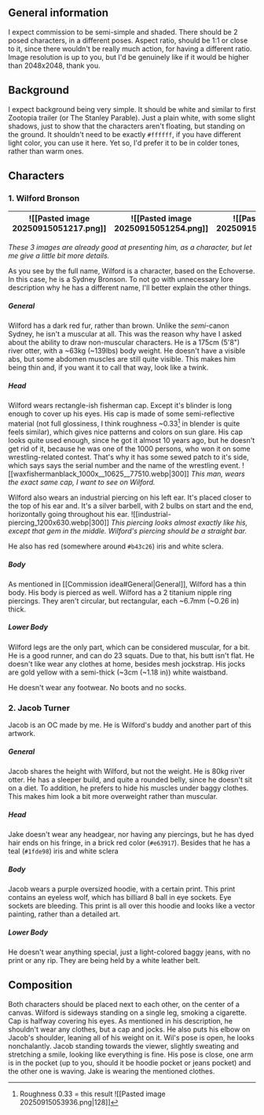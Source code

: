 
## General information
I expect commission to be semi-simple and shaded. There should be 2 posed characters, in a different poses. Aspect ratio, should be 1:1 or close to it, since there wouldn't be really much action, for having a different ratio. Image resolution is up to you, but I'd be genuinely like if it would be higher than 2048x2048, thank you.
## Background
I expect background being very simple. It should be white and similar to first Zootopia trailer (or The Stanley Parable). Just a plain white, with some slight shadows, just to show that the characters aren't floating, but standing on the ground. It shouldn't need to be exactly `#ffffff`, if you have different light color, you can use it here. Yet so, I'd prefer it to be in colder tones, rather than warm ones.
## Characters
### 1. Wilford Bronson
| ![[Pasted image 20250915051217.png]] | ![[Pasted image 20250915051254.png]] | ![[Pasted image 20250915051311.png]] |
| ------------------------------------ | ------------------------------------ | ------------------------------------ |
*These 3 images are already good at presenting him, as a character, but let me give a little bit more details.*

As you see by the full name, Wilford is a character, based on the Echoverse. In this case, he is a Sydney Bronson. To not go with unnecessary lore description why he has a different name, I'll better explain the other things. 
##### General
Wilford has a dark red fur, rather than brown. Unlike the *semi*-canon Sydney, he isn't a muscular at all. This was the reason why have I asked about the ability to draw non-muscular characters. He is a 175cm (5'8") river otter, with a ~63kg (~139lbs) body weight. He doesn't have a visible abs, but some abdomen muscles are still quite visible. This makes him being thin and, if you want it to call that way, look like a twink. 
##### Head
Wilford wears rectangle-ish fisherman cap. Except it's blinder is long enough to cover up his eyes. His cap is made of some semi-reflective material (not full glossiness, I think roughness ~0.33[^1] in blender is quite feels similar), which gives nice patterns and colors on sun glare. His cap looks quite used enough, since he got it almost 10 years ago, but he doesn't get rid of it, because he was one of the 1000 persons, who won it on some wrestling-related contest. That's why it has some sewed patch to it's side, which says says the serial number and the name of the wrestling event.
![[waxfishermanblack_1000x__10625__77510.webp|300]]
*This man, wears the exact same cap, I want to see on Wilford.*

 Wilford also wears an industrial piercing on his left ear. It's placed closer to the top of his ear and. It's a silver barbell, with 2 bulbs on start and the end, horizontally going throughout his ear.
![[industrial-piercing_1200x630.webp|300]]
*This piercing looks almost exactly like his, except that gem in the middle. Wilford's piercing should be a straight bar.*

He also has red (somewhere around `#b43c26`) iris and white sclera.
##### Body
As mentioned in [[Commission idea#General|General]], Wilford has a thin body. His body is pierced as well. 
Wilford has a 2 titanium nipple ring piercings. They aren't circular, but rectangular, each ~6.7mm (~0.26 in) thick.
##### Lower Body
Wilford legs are the only part, which can be considered muscular, for a bit. He is a good runner, and can do 23 squats. Due to that, his butt isn't flat.
He doesn't like wear any clothes at home, besides mesh jockstrap. His jocks are gold yellow with a semi-thick (~3cm (~1.18 in)) white waistband. 

He doesn't wear any footwear. No boots and no socks.
### 2. Jacob Turner
Jacob is an OC made by me. He is Wilford's buddy and another part of this artwork.
##### General
Jacob shares the height with Wilford, but not the weight. He is 80kg river otter. He has a sleeper build, and quite a rounded belly, since he doesn't sit on a diet. To addition, he prefers to hide his muscles under baggy clothes. This makes him look a bit more overweight rather than muscular.
##### Head
Jake doesn't wear any headgear, nor having any piercings, but he has dyed hair ends on his fringe, in a brick red color (`#e63917`). Besides that he has a teal (`#1fde98`) iris and white sclera
##### Body
Jacob wears a purple oversized hoodie, with a certain print. This print contains an eyeless wolf, which has billiard 8 ball in eye sockets. Eye sockets are bleeding. This print is all over this hoodie and looks like a vector painting, rather than a detailed art. 
##### Lower Body
He doesn't wear anything special, just a light-colored baggy jeans, with no print or any rip. They are being held by a white leather belt.

## Composition
Both characters should be placed next to each other, on the center of a canvas. 
Wilford is sideways standing on a single leg, smoking a cigarette. Cap is halfway covering his eyes. As mentioned in his description, he shouldn't wear any clothes, but a cap and jocks. He also puts his elbow on Jacob's shoulder, leaning all of his weight on it. Wil's pose is open, he looks nonchalantly. 
Jacob standing towards the viewer, slightly sweating and stretching a smile, looking like everything is fine. His pose is close, one arm is in the pocket (up to you, should it be hoodie pocket or jeans pocket) and the other one is waving. Jake is wearing the mentioned clothes. 

[^1]: Roughness 0.33 = this result ![[Pasted image 20250915053936.png|128]]

